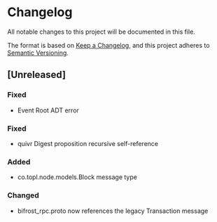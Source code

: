 # Changelog

All notable changes to this project will be documented in this file.

The format is based on [Keep a Changelog](https://keepachangelog.com/en/1.0.0/),
and this project adheres to [Semantic Versioning](https://semver.org/spec/v2.0.0.html).

## [Unreleased]

### Fixed
- Event Root ADT error

### Fixed
- quivr Digest proposition recursive self-reference

### Added 
- co.topl.node.models.Block message type

### Changed
- bifrost_rpc.proto now references the legacy Transaction message
